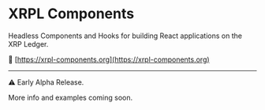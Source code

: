 # XRPL Components

Headless Components and Hooks for building React applications on the XRP Ledger.

🔗 [https://xrpl-components.org](https://xrpl-components.org)

---

⚠️ Early Alpha Release.

More info and examples coming soon.
